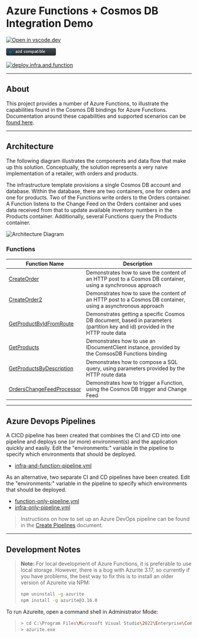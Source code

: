 # Azure Functions + Cosmos DB Integration Demo

[![Open in vscode.dev](https://img.shields.io/badge/Open%20in-vscode.dev-blue)][1]

[1]: https://vscode.dev/github/lluppesms/functions.demo/

![azd Compatible](/docs/images/AZD_Compatible.png)

[![deploy.infra.and.function](https://github.com/lluppesms/functions.demo/actions/workflows/deploy-infra-function.yml/badge.svg)](https://github.com/lluppesms/functions.demo/actions/workflows/deploy-infra-function.yml)

---

## About

This project provides a number of Azure Functions, to illustrate the capabilities found in the Cosmos DB bindings for Azure Functions.  Documentation around these capabilities and supported scenarios can be [found here](https://docs.microsoft.com/en-us/azure/azure-functions/functions-bindings-cosmosdb-v2).

---

## Architecture

The following diagram illustrates the components and data flow that make up this solution.  Conceptually, the solution represents a very naive implementation of a retailer, with orders and products.

The infrastructure template provisions a single Cosmos DB account and database.  Within the database, there are two containers, one for orders and one for products.  Two of the Functions write orders to the Orders container.  A Function listens to the Change Feed on the Orders container and uses data received from that to update available inventory numbers in the Products container.  Additionally, several Functions query the Products container.

![Architecture Diagram](/out/docs/architecture/Cosmos%20Functions%20Demo.png)

### Functions

| Function Name             | Description                              |
|---------------------------|------------------------------------------|
| [CreateOrder](CosmosFunctionsDemo/Functions/CreateOrder.cs)               | Demonstrates how to save the content of an HTTP post to a Cosmos DB container, using a synchronous approach |
| [CreateOrder2](CosmosFunctionsDemo/Functions/CreateOrder2.cs)              | Demonstrates how to save the content of an HTTP post to a Cosmos DB container, using a asynchronous approach |
| [GetProductByIdFromRoute](CosmosFunctionsDemo/Functions/GetProductByIdFromRoute.cs)   | Demonstrates getting a specific Cosmos DB document, based in parameters (partition key and id) provided in the HTTP route data |
| [GetProducts](CosmosFunctionsDemo/Functions/GetProducts.cs)               | Demonstrates how to use an IDocumentClient instance, provided by the ComsosDB Functions binding |
| [GetProductsByDescription](CosmosFunctionsDemo/Functions/GetProductsByDescription.cs)  | Demonstrates how to compose a SQL query, using parameters provided by the HTTP route data |
| [OrdersChangeFeedProcessor](CosmosFunctionsDemo/Functions/OrdersChangeFeedProcessor.cs) | Demonstrates how to trigger a Function, using the Cosmos DB trigger and Change Feed |

---

## Azure Devops Pipelines

A CICD pipeline has been created that combines the CI and CD into one pipeline and deploys one (or more) environment(s) and the application quickly and easily. Edit the "environments:" variable in the pipeline to specify which environments that should be deployed.

- [infra-and-function-pipeline.yml](.infrastructure/deploy/infra-and-function-pipeline.yml)

As an alternative, two separate CI and CD pipelines have been created. Edit the "environments:" variable in the pipeline to specify which environments that should be deployed.

- [function-only-pipeline.yml](.infrastructure/deploy/function-only-pipeline.yml)
- [infra-only-pipeline.yml](.infrastructure/deploy/infra-only-pipeline.yml)

> Instructions on how to set up an Azure DevOps pipeline can be found in the [Create Pipelines](.infrastructure/docs/Create-Pipeline.md) document.

---

## Development Notes

> **Note:**
> For local development of Azure Functions, it is preferable to use local storage.  However, there is a bug with Azurite 3.17, so currently if you have problems, the best way to fix this is to install an older version of Azureite via NPM:
>
> ``` bash
> npm uninstall -g azurite
> npm install -g azurite@3.16.0
> ```

To run Azureite, open a command shell in Administrator Mode:
> ``` bash
> > cd C:\Program Files\Microsoft Visual Studio\2022\Enterprise\Common7\IDE\Extensions\Microsoft\Azure Storage Emulator
> > azurite.exe
> ```
